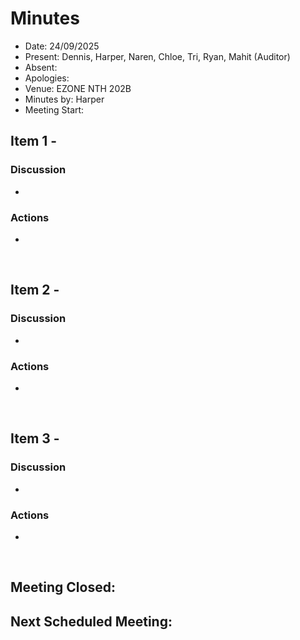 # Minutes 

- Date: 24/09/2025
- Present: Dennis, Harper, Naren, Chloe, Tri, Ryan, Mahit (Auditor)
- Absent:
- Apologies:
- Venue: EZONE NTH 202B 
- Minutes by: Harper
- Meeting Start: 

## Item 1 - 
> **<Description>**

### Discussion
 - 
### Actions
 - 
<br>

## Item 2 -
> **<Description>**

### Discussion
 - 

### Actions
 - 
<br>

## Item 3 - 
> **<Description>**

### Discussion
 - 
### Actions
 - 
<br>

## Meeting Closed:

## Next Scheduled Meeting:
